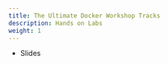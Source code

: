 ```yaml
---
title: The Ultimate Docker Workshop Tracks
description: Hands on Labs
weight: 1
---
```


- Slides 

